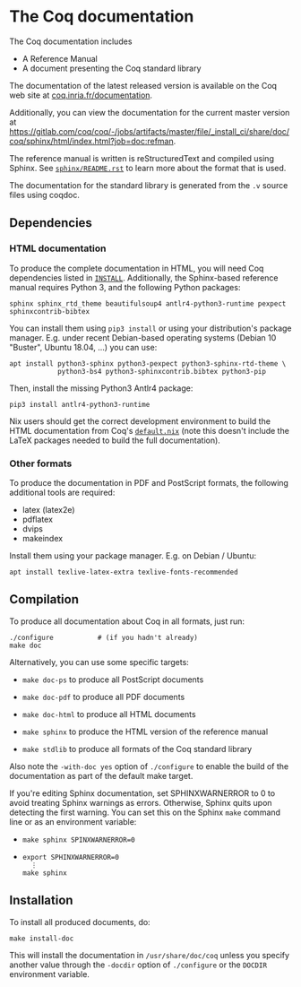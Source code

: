 The Coq documentation
=====================

The Coq documentation includes

- A Reference Manual
- A document presenting the Coq standard library

The documentation of the latest released version is available on the Coq
web site at [coq.inria.fr/documentation](http://coq.inria.fr/documentation).

Additionally, you can view the documentation for the current master version at
<https://gitlab.com/coq/coq/-/jobs/artifacts/master/file/_install_ci/share/doc/coq/sphinx/html/index.html?job=doc:refman>.

The reference manual is written is reStructuredText and compiled
using Sphinx. See [`sphinx/README.rst`](sphinx/README.rst)
to learn more about the format that is used.

The documentation for the standard library is generated from
the `.v` source files using coqdoc.

Dependencies
------------

### HTML documentation

To produce the complete documentation in HTML, you will need Coq dependencies
listed in [`INSTALL`](../INSTALL). Additionally, the Sphinx-based
reference manual requires Python 3, and the following Python packages:

    sphinx sphinx_rtd_theme beautifulsoup4 antlr4-python3-runtime pexpect sphinxcontrib-bibtex

You can install them using `pip3 install` or using your distribution's package
manager. E.g. under recent Debian-based operating systems (Debian 10 "Buster",
Ubuntu 18.04, ...) you can use:

    apt install python3-sphinx python3-pexpect python3-sphinx-rtd-theme \
                python3-bs4 python3-sphinxcontrib.bibtex python3-pip

Then, install the missing Python3 Antlr4 package:

    pip3 install antlr4-python3-runtime

Nix users should get the correct development environment to build the
HTML documentation from Coq's [`default.nix`](../default.nix) (note this
doesn't include the LaTeX packages needed to build the full documentation).

### Other formats

To produce the documentation in PDF and PostScript formats, the following
additional tools are required:

  - latex (latex2e)
  - pdflatex
  - dvips
  - makeindex

Install them using your package manager. E.g. on Debian / Ubuntu:

    apt install texlive-latex-extra texlive-fonts-recommended

Compilation
-----------

To produce all documentation about Coq in all formats, just run:

    ./configure           # (if you hadn't already)
    make doc


Alternatively, you can use some specific targets:

- `make doc-ps`
  to produce all PostScript documents

- `make doc-pdf`
  to produce all PDF documents

- `make doc-html`
  to produce all HTML documents

- `make sphinx`
   to produce the HTML version of the reference manual

- `make stdlib`
  to produce all formats of the Coq standard library


Also note the `-with-doc yes` option of `./configure` to enable the
build of the documentation as part of the default make target.

If you're editing Sphinx documentation, set SPHINXWARNERROR to 0
to avoid treating Sphinx warnings as errors.  Otherwise, Sphinx quits
upon detecting the first warning.  You can set this on the Sphinx `make`
command line or as an environment variable:

- `make sphinx SPINXWARNERROR=0`

- ~~~
  export SPHINXWARNERROR=0
    ⋮
  make sphinx
  ~~~

Installation
------------

To install all produced documents, do:

    make install-doc

This will install the documentation in `/usr/share/doc/coq` unless you
specify another value through the `-docdir` option of `./configure` or the
`DOCDIR` environment variable.
